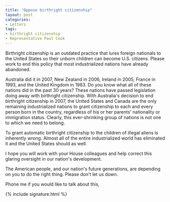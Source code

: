 ```yaml
---
title: "Oppose birthright citizenship"
layout: post
categories:
- Letters
tags:
- birthright citizenship
- Representative Paul Cook
---
```


Birthright citizenship is an outdated practice that lures foreign nationals to the United States so their unborn children can become U.S. citizens. Please work to end this policy that most industrialized nations have already abandoned.

Australia did it in 2007, New Zealand in 2006, Ireland in 2005, France in 1993, and the United Kingdom in 1983. Do you know what all of these nations did in the past 30 years? These nations have passed legislation doing away with birthright citizenship. With Australia's decision to end birthright citizenship in 2007, the United States and Canada are the only remaining industrialized nations to grant citizenship to each and every person born in the country, regardless of his or her parents' nationality or immigration status. Clearly, this ever-shrinking group of nations is not one to which we need to belong.

To grant automatic birthright citizenship to the children of illegal aliens is inherently wrong. Almost all of the entire industrialized world has eliminated it and the United States should as well.

I hope you will work with your House colleagues and help correct this glaring oversight in our nation's development.

The American people, and our nation's future generations, are depending on you to do the right thing. Please don't let us down.

Phone me if you would like to talk about this,

{% include signature.html %}
